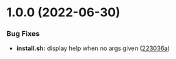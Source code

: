 # 1.0.0 (2022-06-30)


### Bug Fixes

* **install.sh:** display help when no args given ([223036a](https://github.com/OnDaShouldersOfGiants/auto-hotspot/commit/223036a3855a5bc0fddad7a13d7b8440a918d9b1))
